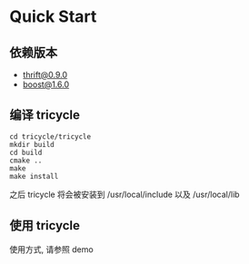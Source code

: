 # Quick Start

## 依赖版本

* thrift@0.9.0
* boost@1.6.0

## 编译 tricycle

```
cd tricycle/tricycle
mkdir build
cd build
cmake ..
make
make install
```

之后 tricycle 将会被安装到 /usr/local/include 以及 /usr/local/lib

## 使用 tricycle

使用方式, 请参照 demo
